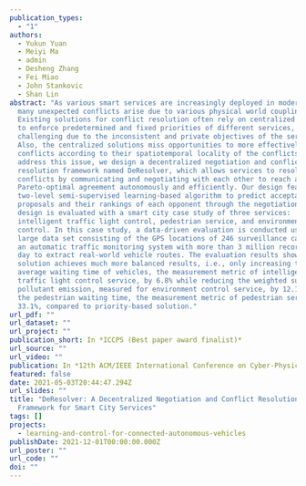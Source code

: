 ```yaml
---
publication_types:
  - "1"
authors:
  - Yukun Yuan
  - Meiyi Ma
  - admin
  - Desheng Zhang
  - Fei Miao
  - John Stankovic
  - Shan Lin
abstract: "As various smart services are increasingly deployed in modern cities,
  many unexpected conflicts arise due to various physical world couplings.
  Existing solutions for conflict resolution often rely on centralized control
  to enforce predetermined and fixed priorities of different services, which is
  challenging due to the inconsistent and private objectives of the services.
  Also, the centralized solutions miss opportunities to more effectively resolve
  conflicts according to their spatiotemporal locality of the conflicts. To
  address this issue, we design a decentralized negotiation and conflict
  resolution framework named DeResolver, which allows services to resolve
  conflicts by communicating and negotiating with each other to reach a
  Pareto-optimal agreement autonomously and efficiently. Our design features a
  two-level semi-supervised learning-based algorithm to predict acceptable
  proposals and their rankings of each opponent through the negotiation. Our
  design is evaluated with a smart city case study of three services:
  intelligent traffic light control, pedestrian service, and environmental
  control. In this case study, a data-driven evaluation is conducted using a
  large data set consisting of the GPS locations of 246 surveillance cameras and
  an automatic traffic monitoring system with more than 3 million records per
  day to extract real-world vehicle routes. The evaluation results show that our
  solution achieves much more balanced results, i.e., only increasing the
  average waiting time of vehicles, the measurement metric of intelligent
  traffic light control service, by 6.8% while reducing the weighted sum of air
  pollutant emission, measured for environment control service, by 12.1%, and
  the pedestrian waiting time, the measurement metric of pedestrian service, by
  33.1%, compared to priority-based solution."
url_pdf: ""
url_dataset: ""
url_project: ""
publication_short: In *ICCPS (Best paper award finalist)*
url_source: ""
url_video: ""
publication: In *12th ACM/IEEE International Conference on Cyber-Physical Systems*
featured: false
date: 2021-05-03T20:44:47.294Z
url_slides: ""
title: "DeResolver: A Decentralized Negotiation and Conflict Resolution
  Framework for Smart City Services"
tags: []
projects:
  - learning-and-control-for-connected-autonomous-vehicles
publishDate: 2021-12-01T00:00:00.000Z
url_poster: ""
url_code: ""
doi: ""
---
```

